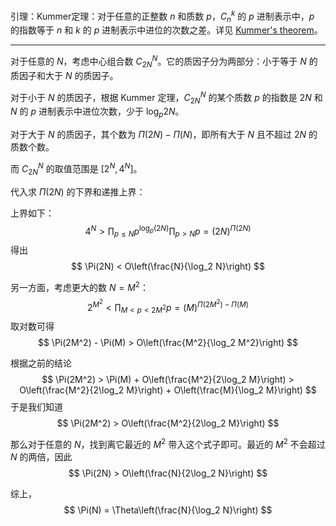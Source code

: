引理：Kummer定理：对于任意的正整数 $n$ 和质数 $p$，$C_n^k$ 的 $p$ 进制表示中，$p$ 的指数等于 $n$ 和 $k$ 的 $p$ 进制表示中进位的次数之差。详见 [Kummer's theorem](https://zhuanlan.zhihu.com/p/550993534)。

---

对于任意的 $N$，考虑中心组合数 $C_{2N}^N$。它的质因子分为两部分：小于等于 $N$ 的质因子和大于 $N$ 的质因子。

对于小于 $N$ 的质因子，根据 Kummer 定理，$C_{2N}^N$ 的某个质数 $p$ 的指数是 $2N$ 和 $N$ 的 $p$ 进制表示中进位次数，少于 $\log_{p}{2N}$。

对于大于 $N$ 的质因子，其个数为 $\Pi(2N) - \Pi(N)$，即所有大于 $N$ 且不超过 $2N$ 的质数个数。

而 $C_{2N}^N$ 的取值范围是 $[2^N, 4^N]$。

代入求 $\Pi(2N)$ 的下界和递推上界：

上界如下：
$$
4^N > \prod_{p \leq N} p^{\log_{p}(2N)} \prod_{p > N} p
= (2N)^{\Pi(2N)}
$$
得出
$$
\Pi(2N) < O\left(\frac{N}{\log_2 N}\right)
$$

另一方面，考虑更大的数 $N = M^2$：
$$
2^{M^2} < \prod_{M < p < 2M^2} p = (M)^{\Pi(2M^2) - \Pi(M)}
$$
取对数可得
$$
\Pi(2M^2) - \Pi(M) > O\left(\frac{M^2}{\log_2 M^2}\right)
$$

根据之前的结论
$$
\Pi(2M^2) > \Pi(M) + O\left(\frac{M^2}{2\log_2 M}\right) > O\left(\frac{M^2}{2\log_2 M}\right) + O\left(\frac{M}{\log_2 M}\right)
$$
于是我们知道
$$
\Pi(2M^2) > O\left(\frac{M^2}{2\log_2 M}\right)
$$

那么对于任意的 $N$，找到离它最近的 $M^2$ 带入这个式子即可。最近的 $M^2$ 不会超过 $N$ 的两倍，因此
$$
\Pi(2N) > O\left(\frac{N}{2\log_2 N}\right)
$$

综上，
$$
\Pi(N) = \Theta\left(\frac{N}{\log_2 N}\right)
$$